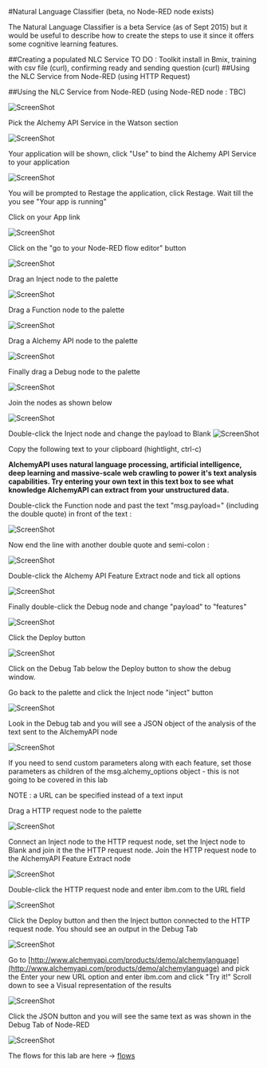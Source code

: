 #Natural Language Classifier (beta, no Node-RED node exists)

The Natural Language Classifier is a beta Service (as of Sept 2015) but it would be useful to describe how to create the steps to use it since it offers some cognitive learning features.

##Creating a populated NLC Service
 TO DO :
 Toolkit install in Bmix, training with csv file (curl), confirming ready and sending question (curl)
##Using the NLC Service from Node-RED (using HTTP Request)

##Using the NLC Service from Node-RED (using Node-RED node : TBC)


![ScreenShot](images/fe_Add_Service.png)

Pick the Alchemy API Service in the Watson section

![ScreenShot](images/fe_service.png)

Your application will be shown, click "Use" to bind the Alchemy API Service to your application

![ScreenShot](images/fe_Add_Service_Use.png)

You will be prompted to Restage the application, click Restage.  Wait till the you see "Your app is running"

Click on your App link

![ScreenShot](images/fe_app_link.png)

Click on the "go to your Node-RED flow editor" button

![ScreenShot](fe_go_to_Node-RED_flow_editor.png)

Drag an Inject node to the palette

![ScreenShot](images/fe_inject_node.png)

Drag a Function node to the palette

![ScreenShot](images/fe_function_node.png)

Drag a Alchemy API node to the palette

![ScreenShot](images/fe_node.png)

Finally drag a Debug node to the palette

![ScreenShot](images/fe_debug_node.png)

Join the nodes as shown below

![ScreenShot](images/fe_join_nodes.png)

Double-click the Inject node and change the payload to Blank
![ScreenShot](images/fe_inject_blank.png)

Copy the following text to your clipboard (hightlight, ctrl-c)

**AlchemyAPI uses natural language processing, artificial intelligence, deep learning and massive-scale web crawling to power it's text analysis capabilities. Try entering your own text in this text box to see what knowledge AlchemyAPI can extract from your unstructured data.**

Double-click the Function node and past the text "msg.payload=" (including the double quote) in front of the text :

![ScreenShot](images/fe_function_text_front.png)

Now end the line with another double quote and semi-colon :

![ScreenShot](images/fe_function_text_end_semicolon.png)

Double-click the Alchemy API Feature Extract node and tick all options 

![ScreenShot](images/fe_node_tick_all.png)

Finally double-click the Debug node and change "payload" to "features"

![ScreenShot](images/fe_debug_node_change.png)

Click the Deploy button

![ScreenShot](images/fe_deploy.png)
 
Click on the Debug Tab below the Deploy button to show the debug window.

Go back to the palette and click the Inject node "inject" button 

![ScreenShot](images/fe_inject_button.png)

Look in the Debug tab and you will see a JSON object of the analysis of the text sent to the AlchemyAPI node

![ScreenShot](images/fe_debug_result.png)

If you need to send custom parameters along with each feature, set those parameters as children of the msg.alchemy_options object - this is not going to be covered in this lab

NOTE : a URL can be specified instead of a text input 

Drag a HTTP request node to the palette

![ScreenShot](images/fe_http_req.png)

Connect an Inject node to the HTTP request node, set the Inject node to Blank and join it the the HTTP request node.  Join the HTTP request node to the AlchemyAPI Feature Extract node

![ScreenShot](images/fe_http_join.png)

Double-click the HTTP request node and enter ibm.com to the URL field

![ScreenShot](images/fe_http_url.png)

Click the Deploy button and then the Inject button connected to the HTTP request node.  You should see an output in the Debug Tab

![ScreenShot](images/fe_node_ibm_url.png)

Go to [http://www.alchemyapi.com/products/demo/alchemylanguage](http://www.alchemyapi.com/products/demo/alchemylanguage) and pick the Enter your new URL option and enter ibm.com and click "Try it!"   Scroll down to see a Visual representation of the results

![ScreenShot](images/fe_alchemy_web_demo_own_url.png)

Click the JSON button and you will see the same text as was shown in the Debug Tab of Node-RED

![ScreenShot](images/fe_alchemy_web_demo_own_url_json.png)

The flows for this lab are here -> [flows](lab_alchemy_api_feature_extraction_flows.json)